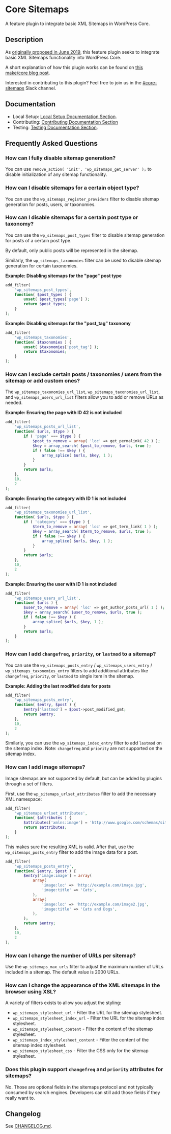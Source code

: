 # Core Sitemaps

A feature plugin to integrate basic XML Sitemaps in WordPress Core.

## Description

As [originally proposed in June 2019](https://make.wordpress.org/core/2019/06/12/xml-sitemaps-feature-project-proposal/), this feature plugin seeks to integrate basic XML Sitemaps functionality into WordPress Core.

A short explanation of how this plugin works can be found on [this make/core blog post](https://make.wordpress.org/core/2020/01/27/feature-plugin-xml-sitemaps/).

Interested in contributing to this plugin? Feel free to join us in the [#core-sitemaps](https://wordpress.slack.com/archives/CTKTGNJJW) Slack channel.

## Documentation

- Local Setup: [Local Setup Documentation Section](/docs/SETUP.md/).
- Contributing: [Contributing Documentation Section](/docs/CONTRIBUTING.md)
- Testing: [Testing Documentation Section](/docs/TESTING.md).

## Frequently Asked Questions

### How can I fully disable sitemap generation?

You can use `remove_action( 'init', 'wp_sitemaps_get_server' );` to disable initialization of any sitemap functionality.

### How can I disable sitemaps for a certain object type?

You can use the `wp_sitemaps_register_providers` filter to disable sitemap generation for posts, users, or taxonomies.

### How can I disable sitemaps for a certain post type or taxonomy?

You can use the `wp_sitemaps_post_types` filter to disable sitemap generation for posts of a certain post type.

By default, only public posts will be represented in the sitemap.

Similarly, the `wp_sitemaps_taxonomies` filter can be used to disable sitemap generation for certain taxonomies.

**Example: Disabling sitemaps for the "page" post type**

```php
add_filter(
	'wp_sitemaps_post_types',
	function( $post_types ) {
		unset( $post_types['page'] );
		return $post_types;
	}
);
```

**Example: Disabling sitemaps for the "post_tag" taxonomy**

```php
add_filter(
	'wp_sitemaps_taxonomies',
	function( $taxonomies ) {
		unset( $taxonomies['post_tag'] );
		return $taxonomies;
	}
);
```

### How can I exclude certain posts / taxonomies / users from the sitemap or add custom ones?

The `wp_sitemaps_taxonomies_url_list`, `wp_sitemaps_taxonomies_url_list`, and `wp_sitemaps_users_url_list` filters allow you to add or remove URLs as needed.

**Example: Ensuring the page with ID 42 is not included**

```php
add_filter(
	'wp_sitemaps_posts_url_list',
	function( $urls, $type ) {
		if ( 'page' === $type ) {
			$post_to_remove = array( 'loc' => get_permalink( 42 ) );
			$key = array_search( $post_to_remove, $urls, true );
			if ( false !== $key ) {
				array_splice( $urls, $key, 1 );
			}
		}
		return $urls;
	},
	10,
	2
);
```

**Example: Ensuring the category with ID 1 is not included**

```php
add_filter(
	'wp_sitemaps_taxonomies_url_list',
	function( $urls, $type ) {
		if ( 'category' === $type ) {
			$term_to_remove = array( 'loc' => get_term_link( 1 ) );
			$key = array_search( $term_to_remove, $urls, true );
			if ( false !== $key ) {
				array_splice( $urls, $key, 1 );
			}
		}
		return $urls;
	},
	10,
	2
);
```

**Example: Ensuring the user with ID 1 is not included**

```php
add_filter(
	'wp_sitemaps_users_url_list',
	function( $urls ) {
		$user_to_remove = array( 'loc' => get_author_posts_url( 1 ) );
		$key = array_search( $user_to_remove, $urls, true );
		if ( false !== $key ) {
			array_splice( $urls, $key, 1 );
		}
		return $urls;
	}
);
```

### How can I add `changefreq`, `priority`, or `lastmod` to a sitemap?

You can use the `wp_sitemaps_posts_entry` / `wp_sitemaps_users_entry` / `wp_sitemaps_taxonomies_entry` filters to add additional attributes like `changefreq`, `priority`, or `lastmod` to single item in the sitemap.

**Example: Adding the last modified date for posts**

```php
add_filter(
    'wp_sitemaps_posts_entry',
    function( $entry, $post ) {
        $entry['lastmod'] = $post->post_modified_gmt;
        return $entry;
    },
    10,
    2
);
```

Similarly, you can use the `wp_sitemaps_index_entry` filter to add `lastmod` on the sitemap index. Note: `changefreq` and `priority` are not supported on the sitemap index.

### How can I add image sitemaps?

Image sitemaps are not supported by default, but can be added by plugins through a set of filters.

First, use the `wp_sitemaps_urlset_attributes` filter to add the necessary XML namespace:

```php
add_filter(
    'wp_sitemaps_urlset_attributes',
    function( $attributes ) {
        $attributes['xmlns:image'] = 'http://www.google.com/schemas/sitemap-image/1.1';
        return $attributes;
    }
);
```

This makes sure the resulting XML is valid.  After that, use the `wp_sitemaps_posts_entry` filter to add the image data for a post.

```php
add_filter(
    'wp_sitemaps_posts_entry',
    function( $entry, $post ) {
        $entry['image:image'] = array(
            array(
                'image:loc' => 'http://example.com/image.jpg',
                'image:title' => 'Cats',
            ),
            array(
                'image:loc' => 'http://example.com/image2.jpg',
                'image:title' => 'Cats and Dogs',
            ),
        );
        return $entry;
    },
    10,
    2
);
```

### How can I change the number of URLs per sitemap?

Use the `wp_sitemaps_max_urls` filter to adjust the maximum number of URLs included in a sitemap. The default value is 2000 URLs.

### How can I change the appearance of the XML sitemaps in the browser using XSL?

A variety of filters exists to allow you adjust the styling:

* `wp_sitemaps_stylesheet_url` - Filter the URL for the sitemap stylesheet.
* `wp_sitemaps_stylesheet_index_url` - Filter the URL for the sitemap index stylesheet.
* `wp_sitemaps_stylesheet_content` - Filter the content of the sitemap stylesheet.
* `wp_sitemaps_index_stylesheet_content` - Filter the content of the sitemap index stylesheet.
* `wp_sitemaps_stylesheet_css` - Filter the CSS only for the sitemap stylesheet.

### Does this plugin support `changefreq` and `priority` attributes for sitemaps?

No. Those are optional fields in the sitemaps protocol and not typically consumed by search engines. Developers can still add those fields if they really want to.

## Changelog

See [CHANGELOG.md](CHANGELOG.md).
